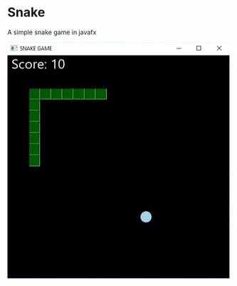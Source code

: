 # Snake
A simple snake game in javafx



![](https://github.com/Boudyyy/oopproject/blob/main/ObjOriProgProject/preview.png)
